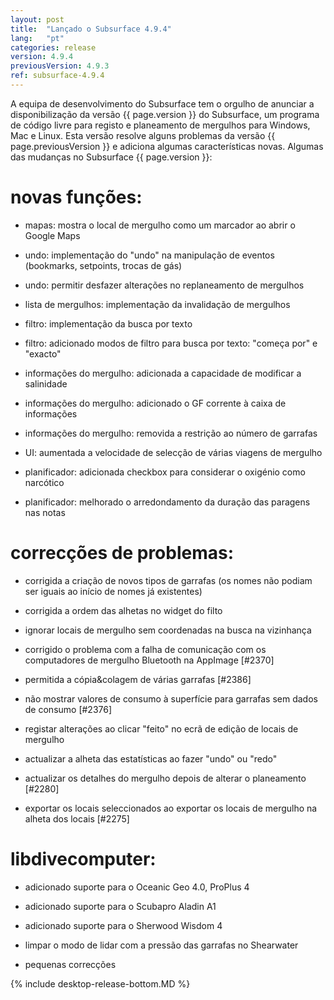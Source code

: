 ```yaml
---
layout: post
title:  "Lançado o Subsurface 4.9.4"
lang:   "pt"
categories: release
version: 4.9.4
previousVersion: 4.9.3
ref: subsurface-4.9.4
---
```



A equipa de desenvolvimento do Subsurface tem o orgulho de anunciar a disponibilização da versão  {{ page.version }} do Subsurface, um programa de código livre para registo e planeamento de mergulhos para Windows, Mac e Linux.
Esta versão resolve alguns problemas da versão {{ page.previousVersion }} e adiciona algumas características novas. Algumas das mudanças no Subsurface {{ page.version }}:


# novas funções:

  - mapas: mostra o local de mergulho como um marcador ao abrir o Google Maps

  - undo: implementação do "undo" na manipulação de eventos (bookmarks, setpoints, trocas de gás)

  - undo: permitir desfazer alterações no replaneamento de mergulhos

  - lista de mergulhos: implementação da invalidação de mergulhos

  - filtro: implementação da busca por texto

  - filtro: adicionado modos de filtro para busca por texto: "começa por" e "exacto"

  - informações do mergulho: adicionada a capacidade de modificar a salinidade

  - informações do mergulho: adicionado o GF corrente à caixa de informações

  - informações do mergulho: removida a restrição ao número de garrafas

  - UI: aumentada a velocidade de selecção de várias viagens de mergulho

  - planificador: adicionada checkbox para considerar o oxigénio como narcótico

  - planificador: melhorado o arredondamento da duração das paragens nas notas

# correcções de problemas:

  - corrigida a criação de novos tipos de garrafas (os nomes não podiam ser iguais ao início de nomes já existentes)

  - corrigida a ordem das alhetas no widget do filto

  - ignorar locais de mergulho sem coordenadas na busca na vizinhança

  - corrigido o problema com a falha de comunicação com os computadores de mergulho Bluetooth na AppImage \[\#2370\]

  - permitida a cópia\&colagem de várias garrafas \[\#2386\]

  - não mostrar valores de consumo à superfície  para garrafas sem dados de consumo \[\#2376\]

  - registar alterações ao clicar "feito" no ecrã de edição de locais de mergulho

  - actualizar a alheta das estatísticas ao fazer "undo" ou "redo"

  - actualizar os detalhes do mergulho depois de alterar o planeamento \[\#2280\]

  - exportar os locais seleccionados ao exportar os locais de mergulho na alheta dos locais \[\#2275\]

# libdivecomputer:

  - adicionado suporte para o Oceanic Geo 4.0, ProPlus 4

  - adicionado suporte para o Scubapro Aladin A1

  - adicionado suporte para o Sherwood Wisdom 4

  - limpar o modo de lidar com a pressão das garrafas no Shearwater

  - pequenas correcções

{% include desktop-release-bottom.MD %}
